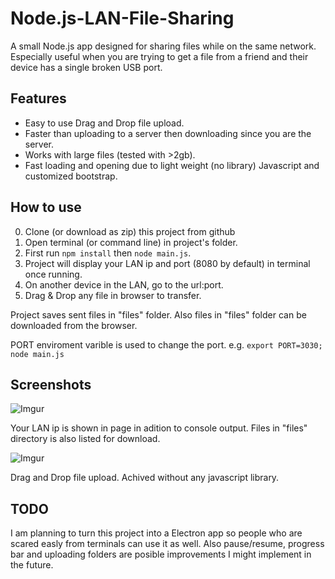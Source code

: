 # Node.js-LAN-File-Sharing
A small Node.js app designed for sharing files while on the same network. Especially useful when you are trying to get a file from a friend and their device has a single broken USB port.

## Features
- Easy to use Drag and Drop file upload.
- Faster than uploading to a server then downloading since you are the server.
- Works with large files (tested with >2gb).
- Fast loading and opening due to light weight (no library) Javascript and customized bootstrap.

## How to use
0. Clone (or download as zip) this project from github
0. Open terminal (or command line) in project's folder.
0. First run ```npm install``` then ```node main.js```.
0. Project will display your LAN ip and port (8080 by default) in terminal once running.
0. On another device in the LAN, go to the url:port.
0. Drag & Drop any file in browser to transfer.

Project saves sent files in "files" folder. Also files in "files" folder can be downloaded from the browser.

PORT enviroment varible is used to change the port. e.g. ```export PORT=3030; node main.js```

## Screenshots

![Imgur](http://i.imgur.com/fxuSrmE.png)

Your LAN ip is shown in page in adition to console output. Files in "files" directory is also listed for download.  

![Imgur](http://i.imgur.com/U4IFJsj.png)

Drag and Drop file upload. Achived without any javascript library.

## TODO
I am planning to turn this project into a Electron app so people who are scared easly from terminals can use it as well.
Also pause/resume, progress bar and uploading folders are posible improvements I might implement in the future.
